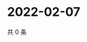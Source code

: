 # 2022-02-07

共 0 条

<!-- BEGIN WEIBO -->
<!-- 最后更新时间 Mon Feb 07 2022 08:50:19 GMT+0800 (China Standard Time) -->

<!-- END WEIBO -->
